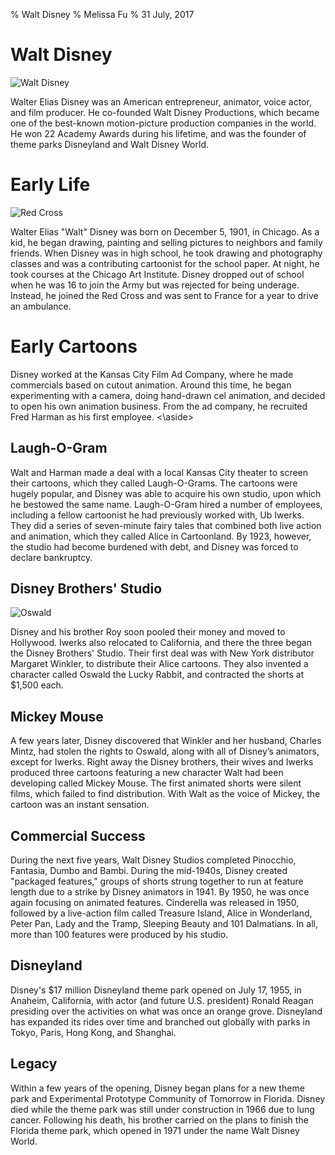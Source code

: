 % Walt Disney
% Melissa Fu
% 31 July, 2017

# Walt Disney

![Walt Disney](https://flavorwire.files.wordpress.com/2015/12/disney1.jpg)
<aside class="notes">
Walter Elias Disney was an American entrepreneur, animator, voice actor, and film producer. He co-founded Walt Disney Productions, which became one of the best-known motion-picture production companies in the world. He won 22 Academy Awards during his lifetime, and was the founder of theme parks Disneyland and Walt Disney World.
</aside>

# Early Life

![Red Cross](http://d1xgwawrm1fpry.cloudfront.net/wp-content/uploads/2016/12/07160215/31.jpg)
<aside class="notes">
Walter Elias "Walt" Disney was born on December 5, 1901, in Chicago. As a kid, he began drawing, painting and selling pictures to neighbors and family friends. When Disney was in high school, he took drawing and photography classes and was a contributing cartoonist for the school paper. At night, he took courses at the Chicago Art Institute. Disney dropped out of school when he was 16 to join the Army but was rejected for being underage. Instead, he joined the Red Cross and was sent to France for a year to drive an ambulance.
</aside>

# Early Cartoons

<aside class="notes">
Disney worked at the Kansas City Film Ad Company, where he made commercials based on cutout animation. Around this time, he began experimenting with a camera, doing hand-drawn cel animation, and decided to open his own animation business. From the ad company, he recruited Fred Harman as his first employee. 
<\aside>

# Laugh-O-Gram
<aside class="notes">
Walt and Harman made a deal with a local Kansas City theater to screen their cartoons, which they called Laugh-O-Grams. The cartoons were hugely popular, and Disney was able to acquire his own studio, upon which he bestowed the same name. Laugh-O-Gram hired a number of employees, including a fellow cartoonist he had previously worked with, Ub Iwerks. They did a series of seven-minute fairy tales that combined both live action and animation, which they called Alice in Cartoonland. By 1923, however, the studio had become burdened with debt, and Disney was forced to declare bankruptcy.
</aside>

# Disney Brothers' Studio

![Oswald](http://mbadbkweb.famp-art.com/wp-content/uploads/2011/11/Oswald.jpg)
<aside class="notes">
Disney and his brother Roy soon pooled their money and moved to Hollywood. Iwerks also relocated to California, and there the three began the Disney Brothers' Studio. Their first deal was with New York distributor Margaret Winkler, to distribute their Alice cartoons. They also invented a character called Oswald the Lucky Rabbit, and contracted the shorts at $1,500 each.
</aside>

# Mickey Mouse

<aside class="notes">
A few years later, Disney discovered that Winkler and her husband, Charles Mintz, had stolen the rights to Oswald, along with all of Disney’s animators, except for Iwerks. Right away the Disney brothers, their wives and Iwerks produced three cartoons featuring a new character Walt had been developing called Mickey Mouse. The first animated shorts were silent films, which failed to find distribution. With Walt as the voice of Mickey, the cartoon was an instant sensation.
</aside>

# Commercial Success

<aside class="notes">
 During the next five years, Walt Disney Studios completed Pinocchio, Fantasia, Dumbo and Bambi.  During the mid-1940s, Disney created "packaged features," groups of shorts strung together to run at feature length due to a strike by Disney animators in 1941. By 1950, he was once again focusing on animated features. Cinderella was released in 1950, followed by a live-action film called Treasure Island, Alice in Wonderland, Peter Pan, Lady and the Tramp, Sleeping Beauty and 101 Dalmatians. In all, more than 100 features were produced by his studio.</aside>

# Disneyland

<aside class="notes">
Disney's $17 million Disneyland theme park opened on July 17, 1955, in Anaheim, California, with actor (and future U.S. president) Ronald Reagan presiding over the activities on what was once an orange grove. Disneyland has expanded its rides over time and branched out globally with parks in Tokyo, Paris, Hong Kong, and Shanghai.
</aside>

# Legacy

<aside class="notes">
Within a few years of the opening, Disney began plans for a new theme park and Experimental Prototype Community of Tomorrow in Florida. Disney died while the theme park was still under construction in 1966 due to lung cancer. Following his death, his brother carried on the plans to finish the Florida theme park, which opened in 1971 under the name Walt Disney World.
</aside>




